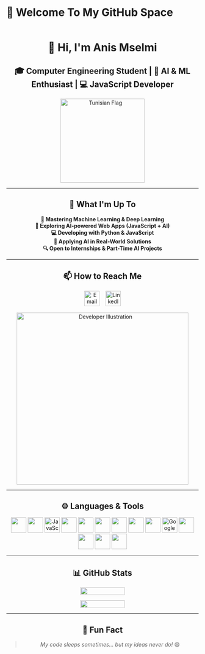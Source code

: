 # 🌌 Welcome To My GitHub Space  

<div style="display: flex; align-items: center; justify-content: space-between;">

<div style="flex: 1;">

<div align="center">

<div align="center">

<div align="center">

<div align="center">

# 👋 Hi, I'm **Anis Mselmi**

## 🎓 Computer Engineering Student | 🤖 AI & ML Enthusiast | 💻 JavaScript Developer

<p>
  <img src="https://upload.wikimedia.org/wikipedia/commons/c/ce/Flag_of_Tunisia.svg" width="220" alt="Tunisian Flag">
</p>

---

<div align="center">

## 🚀 **What I'm Up To**

**🤖 Mastering Machine Learning & Deep Learning**  
**🧠 Exploring AI-powered Web Apps (JavaScript + AI)**  
**💻 Developing with Python & JavaScript**  
**🧩 Applying AI in Real-World Solutions**  
**🔍 Open to Internships & Part-Time AI Projects**

---

## 📫 **How to Reach Me**

<div align="center">

[<img src="https://upload.wikimedia.org/wikipedia/commons/4/4e/Gmail_Icon.png" width="40" alt="Email"/>](mailto:anismselmi490@gmail.com) 
&nbsp;&nbsp;
[<img src="https://cdn.jsdelivr.net/gh/devicons/devicon/icons/linkedin/linkedin-original.svg" width="40" alt="LinkedIn"/>](https://www.linkedin.com/in/anis-mselmi-441b39326/)

</div>








<p>
  <img src="https://cdn.dribbble.com/users/1162077/screenshots/3848914/programmer.gif" 
       alt="Developer Illustration" 
       width="450"/>
</p>

</div>




---

## ⚙️ Languages & Tools  

<p align="center">  
  <img src="https://cdn.jsdelivr.net/gh/devicons/devicon/icons/python/python-original.svg" width="40"/>
  <img src="https://cdn.jsdelivr.net/gh/devicons/devicon/icons/cplusplus/cplusplus-original.svg" width="40"/>  
  <img src="https://cdn.jsdelivr.net/gh/devicons/devicon/icons/javascript/javascript-original.svg" width="40" alt="JavaScript"/>  
  <img src="https://cdn.jsdelivr.net/gh/devicons/devicon/icons/tensorflow/tensorflow-original.svg" width="40"/>  
  <img src="https://cdn.jsdelivr.net/gh/devicons/devicon/icons/pytorch/pytorch-original.svg" width="40"/>  
  <img src="https://cdn.jsdelivr.net/gh/devicons/devicon/icons/keras/keras-original.svg" width="40"/>  
  <img src="https://cdn.jsdelivr.net/gh/devicons/devicon/icons/pandas/pandas-original.svg" width="40"/>  
  <img src="https://cdn.jsdelivr.net/gh/devicons/devicon/icons/numpy/numpy-original.svg" width="40"/>  
  <img src="https://cdn.jsdelivr.net/gh/devicons/devicon/icons/jupyter/jupyter-original.svg" width="40"/>  
  <img src="https://colab.research.google.com/img/colab_favicon_256px.png" width="40" alt="Google Colab"/>  
  <img src="https://cdn.jsdelivr.net/gh/devicons/devicon/icons/git/git-original.svg" width="40"/>  
  <img src="https://cdn.jsdelivr.net/gh/devicons/devicon/icons/vscode/vscode-original.svg" width="40"/>
  <img src="https://cdn.jsdelivr.net/gh/devicons/devicon/icons/visualstudio/visualstudio-plain.svg" width="40"/> 
  <img src="https://cdn.jsdelivr.net/gh/devicons/devicon/icons/canva/canva-original.svg" width="40"/>  
</p>  

---



## 📊 GitHub Stats  



<!-- Contribution Streak -->
<p align="center">
  <img src="https://github-readme-streak-stats.herokuapp.com/?user=anis-mselmi&theme=radical" width="48%"/>
</p>

<!-- Top Languages Used -->
<p align="center">
  <img src="https://github-readme-stats.vercel.app/api/top-langs/?username=anis-mselmi&layout=compact&theme=radical" width="48%"/>
</p>


---

## 🌟 Fun Fact  
> *My code sleeps sometimes… but my ideas never do!* 😄
